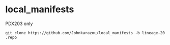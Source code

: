# local_manifests
PDX203 only


```
git clone https://github.com/Johnkarazou/local_manifests -b lineage-20 .repo
